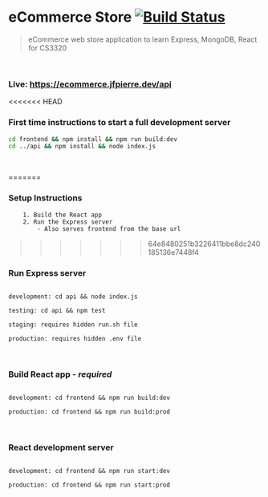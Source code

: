# eCommerce Store [![Build Status](https://travis-ci.org/jpierre89/eCommerce.svg?branch=master)](https://travis-ci.org/jpierre89/eCommerce)
>eCommerce web store application to learn Express, MongoDB, React for CS3320

<br>

### Live: https://ecommerce.jfpierre.dev/api

<<<<<<< HEAD
<br>

### First time instructions to start a full development server
```sh
cd frontend && npm install && npm run build:dev
cd ../api && npm install && node index.js
```

<br>

=======
### Setup Instructions
```text
    1. Build the React app
    2. Run the Express server
        - Also serves frontend from the base url
```

>>>>>>> 64e8480251b3226411bbe8dc240185136e7448f4
### Run Express server
```text

development: cd api && node index.js

testing: cd api && npm test

staging: requires hidden run.sh file

production: requires hidden .env file

```

<br>


### Build React app - *required*
```text

development: cd frontend && npm run build:dev

production: cd frontend && npm run build:prod

```

<br>

### React development server
```text

development: cd frontend && npm run start:dev

production: cd frontend && npm run start:prod

```
